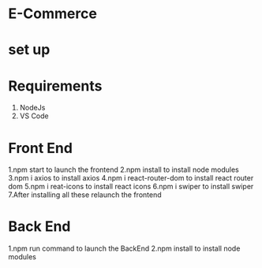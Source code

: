 # E-Commerce
# set up 
# Requirements
1. NodeJs
2. VS Code

# Front End
1.npm start to launch the frontend
2.npm install to install node modules
3.npm i axios to install axios
4.npm i react-router-dom to install react router dom
5.npm i reat-icons to install react icons
6.npm i swiper to install swiper
7.After installing all these relaunch the frontend

# Back End
1.npm run command to launch the BackEnd
2.npm install to install node modules
